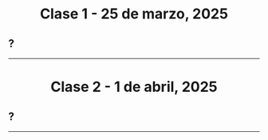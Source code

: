 <h1 align="center">Clase 1 - 25 de marzo, 2025</h1>

## ?

---

<h1 align="center">Clase 2 - 1 de abril, 2025</h1>

## ?

---
